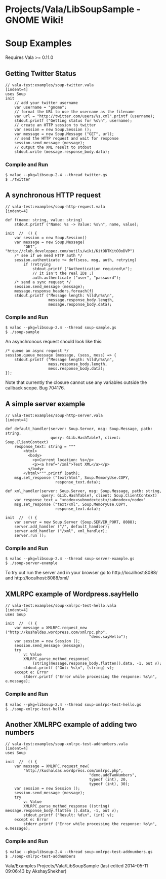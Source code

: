 # Projects/Vala/LibSoupSample - GNOME Wiki!

# Soup Examples

Requires Vala >= 0.11.0 

## Getting Twitter Status

```genie
// vala-test:examples/soup-twitter.vala
[indent=4]
uses Soup
init
    // add your twitter username
    var username = "gnome";
    // format the URL to use the username as the filename
    var url = "http://twitter.com/users/%s.xml".printf (username);
    stdout.printf ("Getting status for %s\n", username);
    // create an HTTP session to twitter
    var session = new Soup.Session ();
    var message = new Soup.Message ("GET", url);
    // send the HTTP request and wait for response
    session.send_message (message);
    // output the XML result to stdout 
    stdout.write (message.response_body.data);
```

### Compile and Run
```shell
$ valac --pkg=libsoup-2.4 --thread twitter.gs
$ ./twitter
```


## A synchronous HTTP request

```genie
// vala-test:examples/soup-http-request.vala
[indent=4]

def f(name: string, value: string)
    stdout.printf ("Name: %s -> Value: %s\n", name, value);

init  //  () {
    var session = new Soup.Session()
    var message = new Soup.Message(
        "GET", "http://club.developpez.com/outils/wiki/KitODTKitOOoDVP")
    /* see if we need HTTP auth */
    session.authenticate += def(sess, msg, auth, retrying)
        if !retrying
            stdout.printf ("Authentication required\n");
            // it isn't the real IDs ;)
            auth.authenticate ("user", "password");
    /* send a sync request */
    session.send_message (message);
    message.response_headers.foreach(f)
    stdout.printf ("Message length: %lld\n%s\n",
                   message.response_body.length,
                   message.response_body.data);
```

### Compile and Run

```shell
$ valac --pkg=libsoup-2.4 --thread soup-sample.gs
$ ./soup-sample
```

An asynchronous request should look like this:

```
/* queue an async request */
session.queue_message (message, (sess, mess) => {
    stdout.printf ("Message length: %lld\n%s\n",
                   mess.response_body.length,
                   mess.response_body.data);
});
```

Note that currently the closure cannot use any variables outside the callback
scope. Bug 704176.


## A simple server example

```genie
// vala-test:examples/soup-http-server.vala
[indent=4]

def default_handler(server: Soup.Server, msg: Soup.Message, path: string,
                    query: GLib.HashTable?, client: Soup.ClientContext)
    response_text: string = """
        <html>
          <body>
            <p>Current location: %s</p>
            <p><a href="/xml">Test XML</a></p>
          </body>
        </html>""".printf (path);
    msg.set_response ("text/html", Soup.MemoryUse.COPY,
                      response_text.data);

def xml_handler(server: Soup.Server, msg: Soup.Message, path: string,
                query: GLib.HashTable?, client: Soup.ClientContext)
    var response_text = "<node><subnode>test</subnode></node>"
    msg.set_response ("text/xml", Soup.MemoryUse.COPY,
                      response_text.data);

init  //  () {
    var server = new Soup.Server (Soup.SERVER_PORT, 8088);
    server.add_handler ("/", default_handler);
    server.add_handler ("/xml", xml_handler);
    server.run ();
```

### Compile and Run

```shell
$ valac --pkg=libsoup-2.4 --thread soup-server-example.gs
$ ./soup-server-example
```

To try out run the server and in your browser go to http://localhost:8088/ and
http://localhost:8088/xml/


## XMLRPC example of Wordpress.sayHello

```genie
// vala-test:examples/soup-xmlrpc-test-hello.vala
[indent=4]
uses Soup

init  //  () {
    var message = XMLRPC.request_new ("http://kushaldas.wordpress.com/xmlrpc.php",
                                     "demo.sayHello");
    var session = new Session ();
    session.send_message (message);
    try
        v: Value
        XMLRPC.parse_method_response(
            (string)message.response_body.flatten().data, -1, out v);
        stdout.printf ("Got: %s\n", (string) v);
    except e: Error
        stderr.printf ("Error while processing the response: %s\n", e.message);
```

### Compile and Run

```shell
$ valac --pkg=libsoup-2.4 --thread soup-xmlrpc-test-hello.gs
$ ./soup-xmlrpc-test-hello
```


## Another XMLRPC example of adding two numbers

```genie
// vala-test:examples/soup-xmlrpc-test-addnumbers.vala
[indent=4]
uses Soup

init  //  () {
    var message = XMLRPC.request_new(
        "http://kushaldas.wordpress.com/xmlrpc.php",
                                     "demo.addTwoNumbers",
                                     typeof (int), 20,
                                     typeof (int), 30);
    var session = new Session ();
    session.send_message (message);
    try
        v: Value
        XMLRPC.parse_method_response ((string) message.response_body.flatten ().data, -1, out v);
        stdout.printf ("Result: %d\n", (int) v);
    except e: Error
        stderr.printf ("Error while processing the response: %s\n", e.message);
```

### Compile and Run

```shell
$ valac --pkg=libsoup-2.4 --thread soup-xmlrpc-test-addnumbers.gs
$ ./soup-xmlrpc-test-addnumbers
```

Vala/Examples Projects/Vala/LibSoupSample
    (last edited 2014-05-11 09:06:43 by AkshayShekher)
